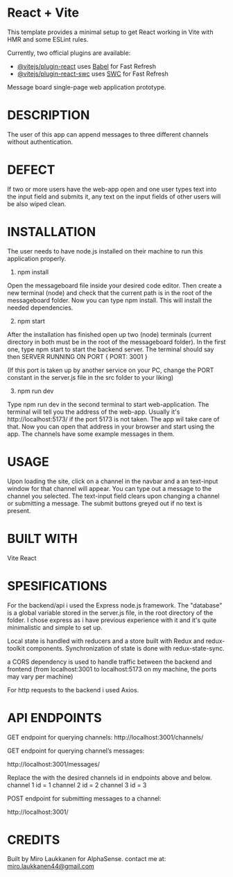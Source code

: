 # React + Vite

This template provides a minimal setup to get React working in Vite with HMR and some ESLint rules.

Currently, two official plugins are available:

- [@vitejs/plugin-react](https://github.com/vitejs/vite-plugin-react/blob/main/packages/plugin-react/README.md) uses [Babel](https://babeljs.io/) for Fast Refresh
- [@vitejs/plugin-react-swc](https://github.com/vitejs/vite-plugin-react-swc) uses [SWC](https://swc.rs/) for Fast Refresh

Message board single-page web application prototype.

# DESCRIPTION

The user of this app can append messages to three different channels without authentication.

# DEFECT

If two or more users have the web-app open and one user types text into the input field and submits it, any text on the input fields of
other users will be also wiped clean. 

# INSTALLATION

The user needs to have node.js installed on their machine to run this application properly.

1. npm install

Open the messageboard file inside your desired code editor. Then create a new terminal (node) and check that the current path is in the root of the
messageboard folder. Now you can type npm install. This will install the needed dependencies.

2. npm start

After the installation has finished open up two (node) terminals (current directory in both must be in the root of the messageboard folder).
In the first one, type npm start to start the backend server.
The terminal should say then SERVER RUNNING ON PORT { PORT: 3001 }

(If this port is taken up by another service on your PC, change the PORT constant in the server.js file in the src folder to your liking)

3. npm run dev

Type npm run dev in the second terminal to start web-application. The terminal will tell you the address of the web-app. Usually it's http://localhost:5173/
if the port 5173 is not taken. The app wil take care of that.
Now you can open that address in your browser and start using the app. The channels have some example messages in them.

# USAGE

Upon loading the site, click on a channel in the navbar and a an text-input window for that channel will appear.
You can type out a message to the channel you selected. The text-input field clears upon changing a channel or submitting a message.
The submit buttons greyed out if no text is present.

# BUILT WITH

Vite
React

# SPESIFICATIONS

For the backend/api i used the Express node.js framework. The "database" is a global variable stored in the server.js file,
in the root directory of the folder. I chose express as i have previous experience with it and it's quite minimalistic and simple to set up.

Local state is handled with reducers and a store built with Redux and redux-toolkit components. Synchronization of state is done with redux-state-sync.

a CORS dependency is used to handle traffic between the backend and frontend (from localhost:3001 to localhost:5173 on my machine, the ports may vary
per machine)

For http requests to the backend i used Axios.

# API ENDPOINTS

GET endpoint for querying channels:
http://localhost:3001/channels/

GET endpoint for querying channel’s messages:

http://localhost:3001/messages/<channelId>

Replace the <channelId> with the desired channels id in endpoints above and below.
channel 1 id = 1
channel 2 id = 2
channel 3 id = 3

POST endpoint for submitting messages to a channel:

http://localhost:3001/<channelId>

# CREDITS

Built by Miro Laukkanen for AlphaSense.
contact me at: miro.laukkanen44@gmail.com
